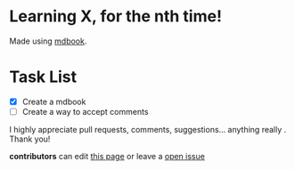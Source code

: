 # Learning X, for the nth time!

Made using [mdbook](https://github.com/rust-lang-nursery/mdBook).

# Task List

- [x] Create a mdbook 
- [ ] Create a way to accept comments

I highly appreciate pull requests, comments, suggestions... anything really . Thank you!

**contributors** can edit [this page](src/todo/rough_work.md) or leave a [open issue](/../../issues)